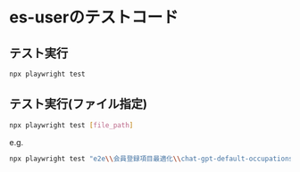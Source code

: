 # es-userのテストコード

## テスト実行

```bash
npx playwright test
```

## テスト実行(ファイル指定)

```bash
npx playwright test [file_path]
```

e.g.

```bash
npx playwright test "e2e\\会員登録項目最適化\\chat-gpt-default-occupations\\signup.spec.ts"
```
